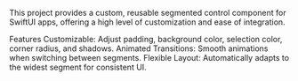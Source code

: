 This project provides a custom, reusable segmented control component for SwiftUI apps, offering a high level of customization and ease of integration.

Features
Customizable: Adjust padding, background color, selection color, corner radius, and shadows.
Animated Transitions: Smooth animations when switching between segments.
Flexible Layout: Automatically adapts to the widest segment for consistent UI.
